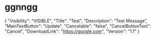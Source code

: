 # ggnngg
{   "Visibility": "VISIBLE",   "Title": "Test",   "Description": "Test Message",   "MainTextButton": "Update",   "Cancelable": "false",   "CancelButtonText": "Cancel",   "DownloadLink": "https://google.com",   "Version": "1.1" }
